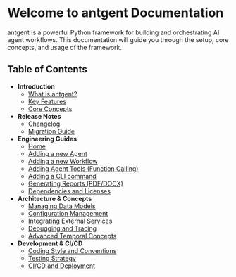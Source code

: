 # Welcome to antgent Documentation

antgent is a powerful Python framework for building and orchestrating AI agent workflows. This documentation will guide you through the setup, core concepts, and usage of the framework.

## Table of Contents

*   **Introduction**
    *   [What is antgent?](introduction/what-is-antgent.md)
    *   [Key Features](introduction/key-features.md)
    *   [Core Concepts](introduction/core-concepts.md)
*   **Release Notes**
    *   [Changelog](changelog.md)
    *   [Migration Guide](migration.md)
*   **Engineering Guides**
    *   [Home](engineering/index.md)
    *   [Adding a new Agent](engineering/adding-a-new-agent.md)
    *   [Adding a new Workflow](engineering/adding-a-workflow.md)
    *   [Adding Agent Tools (Function Calling)](engineering/adding-agent-tools.md)
    *   [Adding a CLI command](engineering/adding-cli-commands.md)
    *   [Generating Reports (PDF/DOCX)](engineering/generating-reports.md)
    *   [Dependencies and Licenses](engineering/dependencies-and-licenses.md)
*   **Architecture & Concepts**
    *   [Managing Data Models](engineering/managing-data-models.md)
    *   [Configuration Management](engineering/configuration-management.md)
    *   [Integrating External Services](engineering/integrating-external-services.md)
    *   [Debugging and Tracing](engineering/debugging-and-tracing.md)
    *   [Advanced Temporal Concepts](engineering/advanced-temporal-concepts.md)
*   **Development & CI/CD**
    *   [Coding Style and Conventions](development/coding-style.md)
    *   [Testing Strategy](engineering/testing-strategy.md)
    *   [CI/CD and Deployment](engineering/cicd-and-deployment.md)
